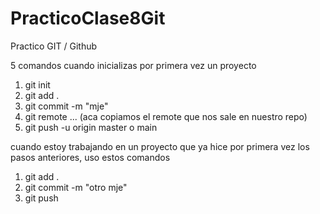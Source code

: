 # PracticoClase8Git
Practico GIT / Github

5 comandos cuando inicializas por primera vez un proyecto

1. git init
2. git add .
3. git commit -m "mje"
4. git remote ... (aca copiamos el remote que nos sale en nuestro repo)
5. git push -u origin master o main

cuando estoy trabajando en un proyecto que ya hice por primera vez los pasos anteriores, uso estos comandos
1. git add .
2. git commit -m "otro mje"
3. git push